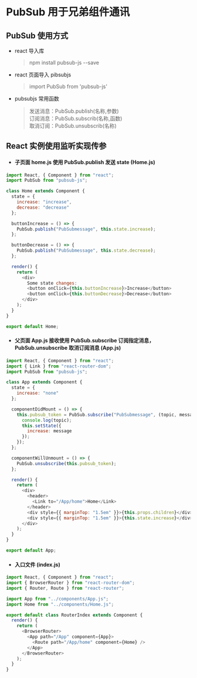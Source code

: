 # PubSub 用于兄弟组件通讯

## PubSub 使用方式

- react 导入库

  > npm install pubsub-js --save

- react 页面导入 pibsubjs

  > import PubSub from 'pubsub-js'

- pubsubjs 常用函数
  > 发送消息：PubSub.publish(名称,参数)  
  > 订阅消息：PubSub.subscrib(名称,函数)  
  > 取消订阅：PubSub.unsubscrib(名称)

## React 实例使用监听实现传参

- #### 子页面 home.js 使用 PubSub.publish 发送 state (Home.js)

```javascript
import React, { Component } from "react";
import PubSub from "pubsub-js";

class Home extends Component {
  state = {
    increase: "increase",
    decrease: "decrease"
  };

  buttonIncrease = () => {
    PubSub.publish("PubSubmessage", this.state.increase);
  };

  buttonDecrease = () => {
    PubSub.publish("PubSubmessage", this.state.decrease);
  };

  render() {
    return (
      <div>
        Some state changes:
        <button onClick={this.buttonIncrease}>Increase</button>
        <button onClick={this.buttonDecrease}>Decrease</button>
      </div>
    );
  }
}

export default Home;
```

- #### 父页面 App.js 接收使用 PubSub.subscribe 订阅指定消息，PubSub.unsubscribe 取消订阅消息 (App.js)

```javascript
import React, { Component } from "react";
import { Link } from "react-router-dom";
import PubSub from "pubsub-js";

class App extends Component {
  state = {
    increase: "none"
  };

  componentDidMount = () => {
    this.pubsub_token = PubSub.subscribe("PubSubmessage", (topic, message) => {
      console.log(topic);
      this.setState({
        increase: message
      });
    });
  };

  componentWillUnmount = () => {
    PubSub.unsubscribe(this.pubsub_token);
  };

  render() {
    return (
      <div>
        <header>
          <Link to="/App/home">Home</Link>
        </header>
        <div style={{ marginTop: "1.5em" }}>{this.props.children}</div>
        <div style={{ marginTop: "1.5em" }}>{this.state.increase}</div>
      </div>
    );
  }
}

export default App;
```

- #### 入口文件 (index.js)

```javascript
import React, { Component } from "react";
import { BrowserRouter } from "react-router-dom";
import { Router, Route } from "react-router";

import App from "../components/App.js";
import Home from "../components/Home.js";

export default class RouterIndex extends Component {
  render() {
    return (
      <BrowserRouter>
        <App path="/App" component={App}>
          <Route path="/App/home" component={Home} />
        </App>
      </BrowserRouter>
    );
  }
}
```
